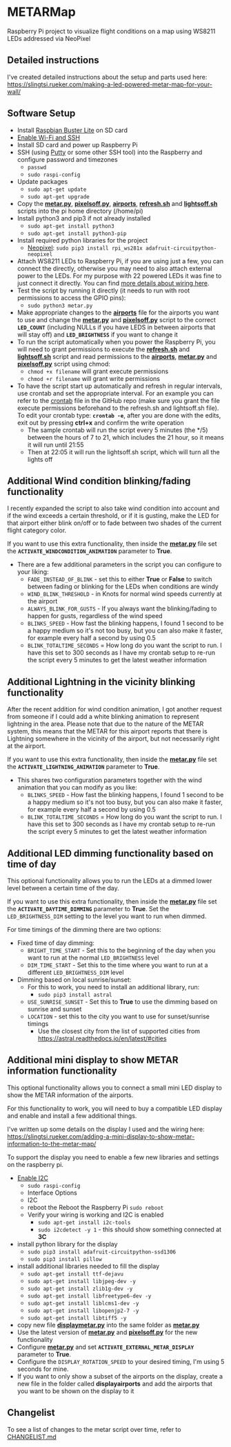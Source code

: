 # METARMap
Raspberry Pi project to visualize flight conditions on a map using WS8211 LEDs addressed via NeoPixel

## Detailed instructions
I've created detailed instructions about the setup and parts used here: https://slingtsi.rueker.com/making-a-led-powered-metar-map-for-your-wall/

## Software Setup
* Install [Raspbian Buster Lite](https://www.raspberrypi.org/downloads/raspbian/) on SD card
* [Enable Wi-Fi and SSH](https://medium.com/@danidudas/install-raspbian-jessie-lite-and-setup-wi-fi-without-access-to-command-line-or-using-the-network-97f065af722e)
* Install SD card and power up Raspberry Pi
* SSH (using [Putty](https://www.putty.org) or some other SSH tool) into the Raspberry and configure password and timezones
	* `passwd`
	* `sudo raspi-config`
* Update packages 
	* `sudo apt-get update`
	* `sudo apt-get upgrade`
* Copy the **[metar.py](metar.py)**, **[pixelsoff.py](pixelsoff.py)**, **[airports](airports)**, **[refresh.sh](refresh.sh)** and **[lightsoff.sh](lightsoff.sh)** scripts into the pi home directory (/home/pi)
* Install python3 and pip3 if not already installed
	* `sudo apt-get install python3`
	* `sudo apt-get install python3-pip`
* Install required python libraries for the project
	* [Neopixel](https://learn.adafruit.com/neopixels-on-raspberry-pi/python-usage): `sudo pip3 install rpi_ws281x adafruit-circuitpython-neopixel`
* Attach WS8211 LEDs to Raspberry Pi, if you are using just a few, you can connect the directly, otherwise you may need to also attach external power to the LEDs. For my purpose with 22 powered LEDs it was fine to just connect it directly. You can find [more details about wiring here](https://learn.adafruit.com/neopixels-on-raspberry-pi/raspberry-pi-wiring).
* Test the script by running it directly (it needs to run with root permissions to access the GPIO pins):
	* `sudo python3 metar.py`
* Make appropriate changes to the **[airports](airports)** file for the airports you want to use and change the **[metar.py](metar.py)** and **[pixelsoff.py](pixelsoff.py)** script to the correct **`LED_COUNT`** (including NULLs if you have LEDS in between airports that will stay off) and **`LED_BRIGHTNESS`** if you want to change it
* To run the script automatically when you power the Raspberry Pi, you will need to grant permissions to execute the **[refresh.sh](refresh.sh)** and **[lightsoff.sh](lightsoff.sh)** script and read permissions to the **[airports](airports)**, **[metar.py](metar.py)** and **[pixelsoff.py](pixelsoff.py)** script using chmod:
	* `chmod +x filename` will grant execute permissions
	* `chmod +r filename` will grant write permissions
* To have the script start up automatically and refresh in regular intervals, use crontab and set the appropriate interval. For an example you can refer to the [crontab](crontab) file in the GitHub repo (make sure you grant the file execute permissions beforehand to the refresh.sh and lightsoff.sh file). To edit your crontab type: **`crontab -e`**, after you are done with the edits, exit out by pressing **ctrl+x** and confirm the write operation
	* The sample crontab will run the script every 5 minutes (the */5) between the hours of 7 to 21, which includes the 21 hour, so it means it will run until 21:55
	* Then at 22:05 it will run the lightsoff.sh script, which will turn all the lights off

## Additional Wind condition blinking/fading functionality
I recently expanded the script to also take wind condition into account and if the wind exceeds a certain threshold, or if it is gusting, make the LED for that airport either blink on/off or to fade between  two shades of the current flight category color.

If you want to use this extra functionality, then inside the **[metar.py](metar.py)** file set the **`ACTIVATE_WINDCONDITION_ANIMATION`** parameter to **True**.
* There are a few additional parameters in the script you can configure to your liking:
	* `FADE_INSTEAD_OF_BLINK` - set this to either **True** or **False** to switch between fading or blinking for the LEDs when conditions are windy
	* `WIND_BLINK_THRESHOLD` - in Knots for normal wind speeds currently at the airport
	* `ALWAYS_BLINK_FOR_GUSTS` - If you always want the blinking/fading to happen for gusts, regardless of the wind speed
	* `BLINKS_SPEED` - How fast the blinking happens, I found 1 second to be a happy medium so it's not too busy, but you can also make it faster, for example every half a second by using 0.5
	* `BLINK_TOTALTIME_SECONDS` = How long do you want the script to run. I have this set to 300 seconds as I have my crontab setup to re-run the script every 5 minutes to get the latest weather information
	
## Additional Lightning in the vicinity blinking functionality
After the recent addition for wind condition animation, I got another request from someone if I could add a white blinking animation to represent lightning in the area.
Please note that due to the nature of the METAR system, this means that the METAR for this airport reports that there is Lightning somewhere in the vicinity of the airport, but not necessarily right at the airport.

If you want to use this extra functionality, then inside the **[metar.py](metar.py)** file set the **`ACTIVATE_LIGHTNING_ANIMATION`** parameter to **True**.
* This shares two configuration parameters together with the wind animation that you can modify as you like:
	* `BLINKS_SPEED` - How fast the blinking happens, I found 1 second to be a happy medium so it's not too busy, but you can also make it faster, for example every half a second by using 0.5
	* `BLINK_TOTALTIME_SECONDS` = How long do you want the script to run. I have this set to 300 seconds as I have my crontab setup to re-run the script every 5 minutes to get the latest weather information
	
## Additional LED dimming functionality based on time of day
This optional functionality allows you to run the LEDs at a dimmed lower level between a certain time of the day.

If you want to use this extra functionality, then inside the **[metar.py](metar.py)** file set the **`ACTIVATE_DAYTIME_DIMMING`** parameter to **True**.
Set the `LED_BRIGHTNESS_DIM` setting to the level you want to run when dimmed.

For time timings of the dimming there are two options:
* Fixed time of day dimming:
	* `BRIGHT_TIME_START` - Set this to the beginning of the day when you want to run at the normal `LED_BRIGHTNESS` level
	* `DIM_TIME_START` - Set this to the time where you want to run at a different `LED_BRIGHTNESS_DIM` level
* Dimming based on local sunrise/sunset:
	* For this to work, you need to install an additional library, run:
		* `sudo pip3 install astral`
	* `USE_SUNRISE_SUNSET` - Set this to **True** to use the dimming based on sunrise and sunset
	* `LOCATION` - set this to the city you want to use for sunset/sunrise timings
		* Use the closest city from the list of supported cities from https://astral.readthedocs.io/en/latest/#cities

## Additional mini display to show METAR information functionality
This optional functionality allows you to connect a small mini LED display to show the METAR information of the airports.

For this functionality to work, you will need to buy a compatible LED display and enable and install a few additional things.

I've written up some details on the display I used and the wiring here: https://slingtsi.rueker.com/adding-a-mini-display-to-show-metar-information-to-the-metar-map/

To support the display you need to enable a few new libraries and settings on the raspberry pi.
* [Enable I2C](https://learn.adafruit.com/adafruits-raspberry-pi-lesson-4-gpio-setup/configuring-i2c)
	* `sudo raspi-config`
	* Interface Options
	* I2C
	* reboot the Reboot the Raspberry Pi `sudo reboot`
	* Verify your wiring is working and I2C is enabled
		* `sudo apt-get install i2c-tools`
		* `sudo i2cdetect -y 1` - this should show something connected at **3C**
* install python library for the display
	* `sudo pip3 install adafruit-circuitpython-ssd1306`
	* `sudo pip3 install pillow`
* install additional libraries needed to fill the display
	* `sudo apt-get install ttf-dejavu`
	* `sudo apt-get install libjpeg-dev -y`
	* `sudo apt-get install zlib1g-dev -y`
	* `sudo apt-get install libfreetype6-dev -y`
	* `sudo apt-get install liblcms1-dev -y`
	* `sudo apt-get install libopenjp2-7 -y`
	* `sudo apt-get install libtiff5 -y`
* copy new file **[displaymetar.py](displaymetar.py)** into the same folder as **[metar.py](metar.py)**
* Use the latest version of **[metar.py](metar.py)** and **[pixelsoff.py](pixelsoff.py)** for the new functionality
* Configure **[metar.py](metar.py)** and set **`ACTIVATE_EXTERNAL_METAR_DISPLAY`** parameter to **True**.
* Configure the `DISPLAY_ROTATION_SPEED` to your desired timing, I'm using 5 seconds for mine.
* If you want to only show a subset of the airports on the display, create a new file in the folder called **displayairports** and add the airports that you want to be shown on the display to it

## Changelist
To see a list of changes to the metar script over time, refer to [CHANGELIST.md](CHANGELIST.md)
